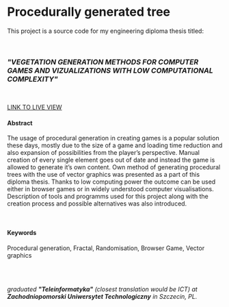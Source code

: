 # Procedurally generated tree

This project is a source code for my engineering diploma thesis titled:

<br />

### ***"VEGETATION GENERATION METHODS FOR COMPUTER GAMES AND VIZUALIZATIONS WITH LOW COMPUTATIONAL COMPLEXITY"***
<br />

[LINK TO LIVE VIEW](https://avenazim.github.io/Procedurally-generated-tree/)

#### **Abstract**
 
The usage of procedural generation in creating games is a popular solution these days, mostly due to the size of a game and loading time reduction and also expansion of possibilities from the player’s perspective. Manual creation of every single element goes out of date and instead the game is allowed to generate it’s own content. Own method of generating procedural trees with the use of vector graphics was presented as a part of this diploma thesis. Thanks to low computing power the outcome can be used either in browser games or in widely understood computer visualisations. Description of tools and programms used for this project along with the creation process and possible alternatives was also introduced.

<br />

#### **Keywords**
 
Procedural generation, Fractal, Randomisation, Browser Game, Vector graphics

<br /> <br />

*graduated **"Teleinformatyka"** (closest translation would be ICT) at **Zachodniopomorski Uniwersytet Technologiczny** in Szczecin, PL.*
